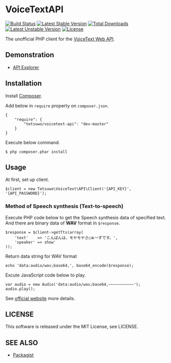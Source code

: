 VoiceTextAPI
============

[![Build Status](https://secure.travis-ci.org/tetsuwo/php-voicetext-api.png)](http://travis-ci.org/tetsuwo/php-voicetext-api)
[![Latest Stable Version](https://poser.pugx.org/tetsuwo/voicetext-api/v/stable.svg)](https://packagist.org/packages/tetsuwo/voicetext-api)
[![Total Downloads](https://poser.pugx.org/tetsuwo/voicetext-api/downloads.svg)](https://packagist.org/packages/tetsuwo/voicetext-api)
[![Latest Unstable Version](https://poser.pugx.org/tetsuwo/voicetext-api/v/unstable.svg)](https://packagist.org/packages/tetsuwo/voicetext-api)
[![License](https://poser.pugx.org/tetsuwo/voicetext-api/license.svg)](https://packagist.org/packages/tetsuwo/voicetext-api)

The unofficial PHP client for the [VoiceText Web API](https://cloud.voicetext.jp/webapi).


Demonstration
-------------

- [API Explorer](http://voice-text-api-explorer.herokuapp.com/)


Installation
------------

Install [Composer](https://getcomposer.org/).

Add below in `require` property on `composer.json`.

    {
        "require": {
            "tetsuwo/voicetext-api": "dev-master"
        }
    }

Execute below command.

    $ php composer.phar install


Usage
-----

At first, set up client.

    $client = new Tetsuwo\VoiceText\API\Client('{API_KEY}', '{API_PASSWORD}');


### Method of Speech synthesis (Text-to-speech)

Execute PHP code below to get the Speech synthesis data of specified text.  
And there are binary data of **WAV** format in `$response`.

    $response = $client->getTts(array(
        'text'    => 'こんばんは、モヤモヤさ◯ぁ～ずです。',
        'speaker' => show'
    ));

Return data string for WAV format

    echo 'data:audio/wav;base64,', base64_encode($response);

Excute JavaScript code below to play.

    var audio = new Audio('data:audio/wav;base64,~~~~~~~~~~~');
    audio.play();


See [official website](https://cloud.voicetext.jp/webapi) more details.


LICENSE
-------

This software is released under the MIT License, see LICENSE.


SEE ALSO
--------

- [Packagist](https://packagist.org/packages/tetsuwo/voicetext-api)


